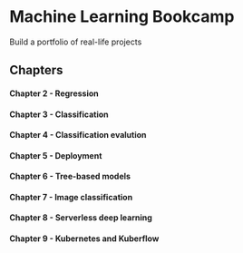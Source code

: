 # Machine Learning Bookcamp
Build a portfolio of real-life projects

## Chapters
#### Chapter 2 - Regression
#### Chapter 3 - Classification
#### Chapter 4 - Classification evalution
#### Chapter 5 - Deployment
#### Chapter 6 - Tree-based models
#### Chapter 7 - Image classification
#### Chapter 8 - Serverless deep learning
#### Chapter 9 - Kubernetes and Kuberflow